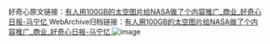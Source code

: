 好奇心原文链接：[有人用100GB的太空图片给NASA做了个内容推广_商业_好奇心日报-马宁忆 ](https://www.qdaily.com/articles/11263.html)
WebArchive归档链接：[有人用100GB的太空图片给NASA做了个内容推广_商业_好奇心日报-马宁忆 ](http://web.archive.org/web/20190623164110/https://www.qdaily.com/articles/11263.html)
![image](http://ww3.sinaimg.cn/large/007d5XDply1g3wglnsdnoj30u02mb1kx)